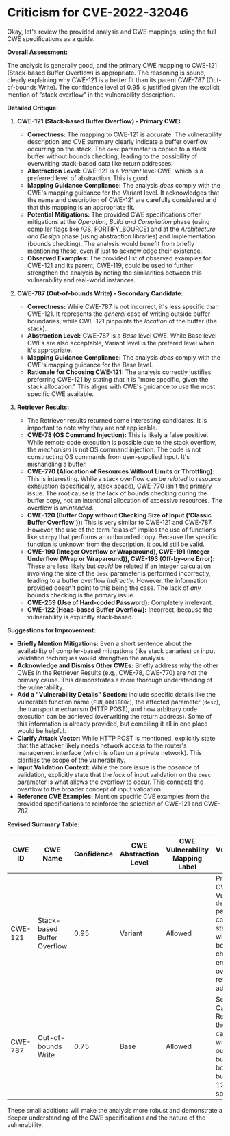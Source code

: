 # Criticism for CVE-2022-32046

Okay, let's review the provided analysis and CWE mappings, using the full CWE specifications as a guide.

**Overall Assessment:**

The analysis is generally good, and the primary CWE mapping to CWE-121 (Stack-based Buffer Overflow) is appropriate. The reasoning is sound, clearly explaining why CWE-121 is a better fit than its parent CWE-787 (Out-of-bounds Write). The confidence level of 0.95 is justified given the explicit mention of "stack overflow" in the vulnerability description.

**Detailed Critique:**

1.  **CWE-121 (Stack-based Buffer Overflow) - Primary CWE:**

    *   **Correctness:** The mapping to CWE-121 is accurate. The vulnerability description and CVE summary clearly indicate a buffer overflow occurring on the stack. The `desc` parameter is copied to a stack buffer without bounds checking, leading to the possibility of overwriting stack-based data like return addresses.
    *   **Abstraction Level:** CWE-121 is a *Variant* level CWE, which is a preferred level of abstraction.  This is good.
    *   **Mapping Guidance Compliance:** The analysis *does* comply with the CWE's mapping guidance for the Variant level. It acknowledges that the name and description of CWE-121 are carefully considered and that this mapping is an appropriate fit.
    *   **Potential Mitigations:** The provided CWE specifications offer mitigations at the *Operation, Build and Compilation* phase (using compiler flags like /GS, FORTIFY_SOURCE) and at the *Architecture and Design* phase (using abstraction libraries) and Implementation (bounds checking). The analysis would benefit from briefly mentioning these, even if just to acknowledge their existence.
    *   **Observed Examples:** The provided list of observed examples for CWE-121 and its parent, CWE-119, could be used to further strengthen the analysis by noting the similarities between this vulnerability and real-world instances.

2.  **CWE-787 (Out-of-bounds Write) - Secondary Candidate:**

    *   **Correctness:** While CWE-787 is not incorrect, it's less specific than CWE-121. It represents the *general* case of writing outside buffer boundaries, while CWE-121 pinpoints the *location* of the buffer (the stack).
    *   **Abstraction Level:** CWE-787 is a *Base* level CWE. While Base level CWEs are also acceptable, Variant level is the prefered level when it's appropriate.
    *   **Mapping Guidance Compliance:** The analysis *does* comply with the CWE's mapping guidance for the Base level.
    *   **Rationale for Choosing CWE-121:** The analysis correctly justifies preferring CWE-121 by stating that it is "more specific, given the stack allocation." This aligns with CWE's guidance to use the most specific CWE available.

3.  **Retriever Results:**

    *   The Retriever results returned some interesting candidates. It is important to note why they are *not* applicable.
    *   **CWE-78 (OS Command Injection):** This is likely a false positive. While remote code execution is possible due to the stack overflow, the *mechanism* is not OS command injection.  The code is not constructing OS commands from user-supplied input. It's mishandling a buffer.
    *   **CWE-770 (Allocation of Resources Without Limits or Throttling):** This is interesting. While a stack overflow can be *related* to resource exhaustion (specifically, stack space), CWE-770 isn't the primary issue. The root cause is the lack of bounds checking during the buffer copy, not an intentional allocation of excessive resources. The overflow is *unintended*.
    *   **CWE-120 (Buffer Copy without Checking Size of Input ('Classic Buffer Overflow')):** This is very similar to CWE-121 and CWE-787. However, the use of the term "classic" implies the use of functions like `strcpy` that performs an unbounded copy. Because the specific function is unknown from the description, it could still be valid.
    *   **CWE-190 (Integer Overflow or Wraparound), CWE-191 (Integer Underflow (Wrap or Wraparound)), CWE-193 (Off-by-one Error):** These are less likely but *could* be related if an integer calculation involving the size of the `desc` parameter is performed incorrectly, leading to a buffer overflow *indirectly*. However, the information provided doesn't point to this being the case. The lack of *any* bounds checking is the primary issue.
    *   **CWE-259 (Use of Hard-coded Password):** Completely irrelevant.
    *   **CWE-122 (Heap-based Buffer Overflow):** Incorrect, because the vulnerability is explicitly stack-based.

**Suggestions for Improvement:**

*   **Briefly Mention Mitigations:** Even a short sentence about the availability of compiler-based mitigations (like stack canaries) or input validation techniques would strengthen the analysis.
*   **Acknowledge and Dismiss Other CWEs:** Briefly address *why* the other CWEs in the Retriever Results (e.g., CWE-78, CWE-770) are *not* the primary cause. This demonstrates a more thorough understanding of the vulnerability.
*   **Add a "Vulnerability Details" Section:** Include specific details like the vulnerable function name (`FUN_0041880c`), the affected parameter (`desc`), the transport mechanism (HTTP POST), and how arbitrary code execution can be achieved (overwriting the return address). Some of this information is already provided, but compiling it all in one place would be helpful.
*   **Clarify Attack Vector:** While HTTP POST is mentioned, explicitly state that the attacker likely needs network access to the router's management interface (which is often on a private network). This clarifies the scope of the vulnerability.
*   **Input Validation Context:** While the core issue is the *absence* of validation, explicitly state that the *lack* of input validation on the `desc` parameter is what allows the overflow to occur. This connects the overflow to the broader concept of input validation.
*   **Reference CVE Examples:** Mention specific CVE examples from the provided specifications to reinforce the selection of CWE-121 and CWE-787.

**Revised Summary Table:**

| CWE ID | CWE Name | Confidence | CWE Abstraction Level | CWE Vulnerability Mapping Label | CWE-Vulnerability Mapping Notes |
|---|---|---|---|---|---|
| CWE-121 | Stack-based Buffer Overflow | 0.95 | Variant | Allowed | Primary CWE. Vulnerable `desc` parameter copied to a stack buffer without bounds checking, enabling overwrite of return addresses. |
| CWE-787 | Out-of-bounds Write | 0.75 | Base | Allowed | Secondary Candidate. Represents the general case of writing outside buffer boundaries, but CWE-121 is more specific. |

These small additions will make the analysis more robust and demonstrate a deeper understanding of the CWE specifications and the nature of the vulnerability.